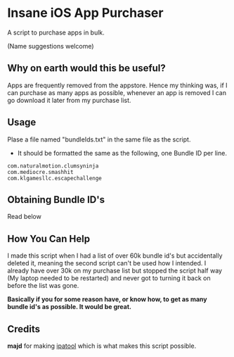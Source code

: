# Insane iOS App Purchaser

A script to purchase apps in bulk.

(Name suggestions welcome)

## Why on earth would this be useful?

Apps are frequently removed from the appstore. Hence my thinking was, if I can purchase as many apps as possible, whenever an app is removed I can go download it later from my purchase list.

## Usage

Plase a file named "bundleIds.txt" in the same file as the script.
* It should be formatted the same as the following, one Bundle ID per line.
```
com.naturalmotion.clumsyninja
com.mediocre.smashhit
com.klgamesllc.escapechallenge
```

## Obtaining Bundle ID's
Read below

## How You Can Help
I made this script when I had a list of over 60k bundle id's but accidentally deleted it, meaning the second script can't be used how I intended. I already have over 30k on my purchase list but stopped the script half way (My laptop needed to be restarted) and never got to turning it back on before the list was gone.

**Basically if you for some reason have, or know how, to get as many bundle id's as possible. It would be great.**

## Credits
**majd** for making [ipatool](https://github.com/majd/ipatool) which is what makes this script possible.
